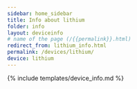 ```yaml
---
sidebar: home_sidebar
title: Info about lithium
folder: info
layout: deviceinfo
# name of the page (/{{permalink}}.html)
redirect_from: lithium_info.html
permalink: /devices/lithium/
device: lithium
---
```

{% include templates/device_info.md %}
